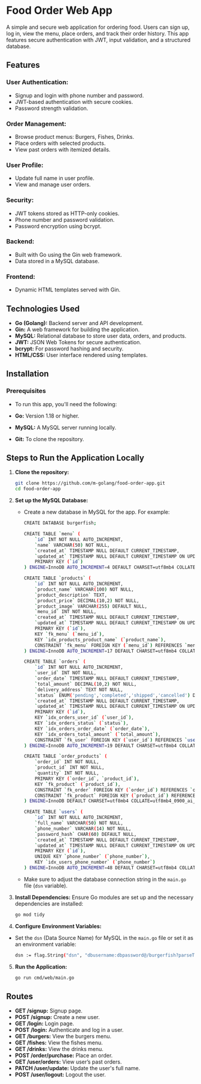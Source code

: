 # Food Order Web App

A simple and secure web application for ordering food. Users can sign up, log in, view the menu, place orders, and track their order history. This app features secure authentication with JWT, input validation, and a structured database.

## Features

### User Authentication:

- Signup and login with phone number and password.
- JWT-based authentication with secure cookies.
- Password strength validation.

### Order Management:

- Browse product menus: Burgers, Fishes, Drinks.
- Place orders with selected products.
- View past orders with itemized details.

### User Profile:

- Update full name in user profile.
- View and manage user orders.

### Security:

- JWT tokens stored as HTTP-only cookies.
- Phone number and password validation.
- Password encryption using bcrypt.

### Backend:

- Built with Go using the Gin web framework.
- Data stored in a MySQL database.

### Frontend:

- Dynamic HTML templates served with Gin.

## Technologies Used

- **Go (Golang):** Backend server and API development.
- **Gin:** A web framework for building the application.
- **MySQL:** Relational database to store user data, orders, and products.
- **JWT:** JSON Web Tokens for secure authentication.
- **bcrypt:** For password hashing and security.
- **HTML/CSS:** User interface rendered using templates.

## Installation

### Prerequisites

- To run this app, you'll need the following:

- **Go:** Version 1.18 or higher.
- **MySQL:** A MySQL server running locally.
- **Git:** To clone the repository.

## Steps to Run the Application Locally

1.  **Clone the repository:**

    ```bash
    git clone https://github.com/m-golang/food-order-app.git 
    cd food-order-app

2.  **Set up the MySQL Database:**

    - Create a new database in MySQL for the app. For example:

        ```bash
        CREATE DATABASE burgerfish;

        CREATE TABLE `menu` (
            `id` INT NOT NULL AUTO_INCREMENT,
            `name` VARCHAR(50) NOT NULL,
            `created_at` TIMESTAMP NULL DEFAULT CURRENT_TIMESTAMP,
            `updated_at` TIMESTAMP NULL DEFAULT CURRENT_TIMESTAMP ON UPDATE CURRENT_TIMESTAMP,
            PRIMARY KEY (`id`)
        ) ENGINE=InnoDB AUTO_INCREMENT=4 DEFAULT CHARSET=utf8mb4 COLLATE=utf8mb4_0900_ai_ci;

        CREATE TABLE `products` (
            `id` INT NOT NULL AUTO_INCREMENT,
            `product_name` VARCHAR(100) NOT NULL,
            `product_description` TEXT,
            `product_price` DECIMAL(10,2) NOT NULL,
            `product_image` VARCHAR(255) DEFAULT NULL,
            `menu_id` INT NOT NULL,
            `created_at` TIMESTAMP NULL DEFAULT CURRENT_TIMESTAMP,
            `updated_at` TIMESTAMP NULL DEFAULT CURRENT_TIMESTAMP ON UPDATE CURRENT_TIMESTAMP,
            PRIMARY KEY (`id`),
            KEY `fk_menu` (`menu_id`),
            KEY `idx_products_product_name` (`product_name`),
            CONSTRAINT `fk_menu` FOREIGN KEY (`menu_id`) REFERENCES `menu` (`id`) ON DELETE CASCADE
        ) ENGINE=InnoDB AUTO_INCREMENT=17 DEFAULT CHARSET=utf8mb4 COLLATE=utf8mb4_0900_ai_ci;

        CREATE TABLE `orders` (
            `id` INT NOT NULL AUTO_INCREMENT,
            `user_id` INT NOT NULL,
            `order_date` TIMESTAMP NULL DEFAULT CURRENT_TIMESTAMP,
            `total_amount` DECIMAL(10,2) NOT NULL,
            `delivery_address` TEXT NOT NULL,
            `status` ENUM('pending','completed','shipped','cancelled') DEFAULT 'pending',
            `created_at` TIMESTAMP NULL DEFAULT CURRENT_TIMESTAMP,
            `updated_at` TIMESTAMP NULL DEFAULT CURRENT_TIMESTAMP ON UPDATE CURRENT_TIMESTAMP,
            PRIMARY KEY (`id`),
            KEY `idx_orders_user_id` (`user_id`),
            KEY `idx_orders_status` (`status`),
            KEY `idx_orders_order_date` (`order_date`),
            KEY `idx_orders_total_amount` (`total_amount`),
            CONSTRAINT `fk_user` FOREIGN KEY (`user_id`) REFERENCES `users` (`id`) ON DELETE CASCADE
        ) ENGINE=InnoDB AUTO_INCREMENT=19 DEFAULT CHARSET=utf8mb4 COLLATE=utf8mb4_0900_ai_ci;

        CREATE TABLE `order_products` (
            `order_id` INT NOT NULL,
            `product_id` INT NOT NULL,
            `quantity` INT NOT NULL,
            PRIMARY KEY (`order_id`, `product_id`),
            KEY `fk_product` (`product_id`),
            CONSTRAINT `fk_order` FOREIGN KEY (`order_id`) REFERENCES `orders` (`id`) ON DELETE CASCADE,
            CONSTRAINT `fk_product` FOREIGN KEY (`product_id`) REFERENCES `products` (`id`) ON DELETE CASCADE
        ) ENGINE=InnoDB DEFAULT CHARSET=utf8mb4 COLLATE=utf8mb4_0900_ai_ci;

        CREATE TABLE `users` (
            `id` INT NOT NULL AUTO_INCREMENT,
            `full_name` VARCHAR(50) NOT NULL,
            `phone_number` VARCHAR(14) NOT NULL,
            `password_hash` CHAR(60) DEFAULT NULL,
            `created_at` TIMESTAMP NULL DEFAULT CURRENT_TIMESTAMP,
            `updated_at` TIMESTAMP NULL DEFAULT CURRENT_TIMESTAMP ON UPDATE CURRENT_TIMESTAMP,
            PRIMARY KEY (`id`),
            UNIQUE KEY `phone_number` (`phone_number`),
            KEY `idx_users_phone_number` (`phone_number`)
        ) ENGINE=InnoDB AUTO_INCREMENT=48 DEFAULT CHARSET=utf8mb4 COLLATE=utf8mb4_0900_ai_ci;

    - Make sure to adjust the database connection string in the `main.go` file (`dsn` variable).

3.  **Install Dependencies:** Ensure Go modules are set up and the necessary dependencies are installed:

    ```bash
    go mod tidy

4. **Configure Environment Variables:**

- Set the `dsn` (Data Source Name) for MySQL in the `main.go` file or set it as an environment variable:
    ```bash
    dsn := flag.String("dsn", "dbusername:dbpassword@/burgerfish?parseTime=true", "MySQL data source name")

5. **Run the Application:**
    ```bash
    go run cmd/web/main.go

## Routes

- **GET /signup:** Signup page.
- **POST /signup:** Create a new user.
- **GET /login:** Login page.
- **POST /login:** Authenticate and log in a user.
- **GET /burgers:** View the burgers menu.
- **GET /fishes:** View the fishes menu.
- **GET /drinks:** View the drinks menu.
- **POST /order/purchase:** Place an order.
- **GET /user/orders:** View user’s past orders.
- **PATCH /user/update:** Update the user's full name.
- **POST /user/logout:** Logout the user.